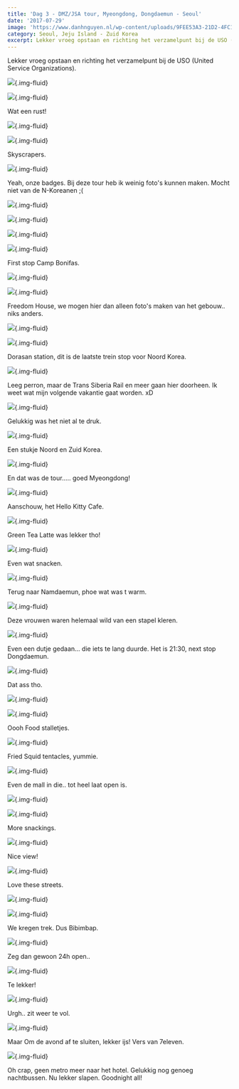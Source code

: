 ```yaml
---
title: 'Dag 3 - DMZ/JSA tour, Myeongdong, Dongdaemun - Seoul'
date: '2017-07-29'
image: 'https://www.danhnguyen.nl/wp-content/uploads/9FEE53A3-21D2-4FC1-A58D-9EA02E6A44EE.jpg'
category: Seoul, Jeju Island - Zuid Korea
excerpt: Lekker vroeg opstaan en richting het verzamelpunt bij de USO (United Service Organizations)...
---
```


Lekker vroeg opstaan en richting het verzamelpunt bij de USO (United Service Organizations).

![](https://www.danhnguyen.nl/wp-content/uploads/152911C4-233A-4CB7-9CBA-09A2B38316F6-700x394.jpg){.img-fluid}

![](https://www.danhnguyen.nl/wp-content/uploads/0B5287FB-4451-4824-A0C9-2CF5E0EE1993-700x394.jpg){.img-fluid}

Wat een rust!

![](https://www.danhnguyen.nl/wp-content/uploads/D4D34945-591D-44FA-B254-9EA7BB8C7373-700x394.jpg){.img-fluid}

![](https://www.danhnguyen.nl/wp-content/uploads/9956AEC4-A7AC-41D9-AFDC-8DECB5062B50-700x394.jpg){.img-fluid}

Skyscrapers.

![](https://www.danhnguyen.nl/wp-content/uploads/A9001C99-8C1A-45E9-B924-0A2B4F0F7DE6-700x394.jpg){.img-fluid}

Yeah, onze badges. Bij deze tour heb ik weinig foto's kunnen maken. Mocht niet van de N-Koreanen ;(

![](https://www.danhnguyen.nl/wp-content/uploads/0C00B45A-6B91-4A40-AAA0-8DE7BFBA9CC7-700x394.jpg){.img-fluid}

![](https://www.danhnguyen.nl/wp-content/uploads/9F958137-4ADD-47D3-8B56-15449CFF2A4E-700x394.jpg){.img-fluid}

![](https://www.danhnguyen.nl/wp-content/uploads/8B71CCD3-551B-43F6-943E-E1C844961EF4-700x394.jpg){.img-fluid}

![](https://www.danhnguyen.nl/wp-content/uploads/9FEE53A3-21D2-4FC1-A58D-9EA02E6A44EE-700x394.jpg){.img-fluid}

First stop Camp Bonifas.

![](https://www.danhnguyen.nl/wp-content/uploads/CC8D4DD5-D227-491D-86D2-8A9F8E79A684-700x394.jpg){.img-fluid}

![](https://www.danhnguyen.nl/wp-content/uploads/FF97C182-5B79-48AC-BF35-A78C78CE9486-700x394.jpg){.img-fluid}

Freedom House, we mogen hier dan alleen foto's maken van het gebouw.. niks anders.

![](https://www.danhnguyen.nl/wp-content/uploads/12BDCB5E-F530-4D3D-A879-22698B280D72-700x394.jpg){.img-fluid}

![](https://www.danhnguyen.nl/wp-content/uploads/C733E67C-533D-41BB-ABDE-0EF8005B1573-700x394.jpg){.img-fluid}

Dorasan station, dit is de laatste trein stop voor Noord Korea.

![](https://www.danhnguyen.nl/wp-content/uploads/37BDC69B-A9BD-43D9-B821-9A36FC0C5D1D-700x394.jpg){.img-fluid}

Leeg perron, maar de Trans Siberia Rail en meer gaan hier doorheen. Ik weet wat mijn volgende vakantie gaat worden. xD

![](https://www.danhnguyen.nl/wp-content/uploads/727DF0CB-8B0A-4DDF-9A64-37139FA65237-700x394.jpg){.img-fluid}

Gelukkig was het niet al te druk.

![](https://www.danhnguyen.nl/wp-content/uploads/E389A2CF-4F69-41AB-B07B-6A4EE2F6E372-700x394.jpg){.img-fluid}

Een stukje Noord en Zuid Korea.

![](https://www.danhnguyen.nl/wp-content/uploads/676B29E1-DEB3-4317-8ED5-0750BBB3EBC4-700x394.jpg){.img-fluid}

En dat was de tour..... goed Myeongdong!

![](https://www.danhnguyen.nl/wp-content/uploads/973B7C5F-33D8-4D8B-9120-A65A8029F8B5-700x394.jpg){.img-fluid}

Aanschouw, het Hello Kitty Cafe.

![](https://www.danhnguyen.nl/wp-content/uploads/E37527B4-322F-459A-937F-1540BB1E4B65-700x394.jpg){.img-fluid}

Green Tea Latte was lekker tho!

![](https://www.danhnguyen.nl/wp-content/uploads/0CA531A2-E1B5-408C-A1DC-21972014B630-700x394.jpg){.img-fluid}

Even wat snacken.

![](https://www.danhnguyen.nl/wp-content/uploads/C8EFCEC6-E7A4-4378-9AC5-1BBD7D705D2B-700x394.jpg){.img-fluid}

Terug naar Namdaemun, phoe wat was t warm.

![](https://www.danhnguyen.nl/wp-content/uploads/E1D6B927-1745-4FC3-A4CA-AAA4E40989DF-700x394.jpg){.img-fluid}

Deze vrouwen waren helemaal wild van een stapel kleren.

![](https://www.danhnguyen.nl/wp-content/uploads/C11A4FFF-CAA1-4B46-8445-6359F5557324-700x394.jpg){.img-fluid}

Even een dutje gedaan... die iets te lang duurde. Het is 21:30, next stop Dongdaemun.

![](https://www.danhnguyen.nl/wp-content/uploads/659214F9-3BD5-4BB9-B689-9FA998532F4F-700x1244.jpg){.img-fluid}

Dat ass tho.

![](https://www.danhnguyen.nl/wp-content/uploads/6E8FC451-5AE7-47CA-841C-EB405807E3AF-700x394.jpg){.img-fluid}

![](https://www.danhnguyen.nl/wp-content/uploads/1A9D8426-94FA-4A0F-801B-B1C6AA77993E-700x394.jpg){.img-fluid}

Oooh Food stalletjes.

![](https://www.danhnguyen.nl/wp-content/uploads/89F54319-D7E0-47DA-B2D3-3C93381CFBB1-700x394.jpg){.img-fluid}

Fried Squid tentacles, yummie.

![](https://www.danhnguyen.nl/wp-content/uploads/3684FD16-11FA-4261-A104-08C7A29095F7-e1502704313823-700x625.jpg){.img-fluid}

Even de mall in die.. tot heel laat open is.

![](https://www.danhnguyen.nl/wp-content/uploads/DD779AB4-A0B6-48DC-9D9F-9AF82986F4BC-700x394.jpg){.img-fluid}

![](https://www.danhnguyen.nl/wp-content/uploads/5682E39D-1E24-4BC4-912E-327FCF534933-700x394.jpg){.img-fluid}

More snackings.

![](https://www.danhnguyen.nl/wp-content/uploads/F8A97263-CFDB-4C84-8772-343067FB723F-700x394.jpg){.img-fluid}

Nice view!

![](https://www.danhnguyen.nl/wp-content/uploads/28FB25D7-590A-4495-9B35-8FD9D4FB1909-700x394.jpg){.img-fluid}

Love these streets.

![](https://www.danhnguyen.nl/wp-content/uploads/87E8D989-6AEF-45A3-976B-9736B63515F1-700x394.jpg){.img-fluid}

![](https://www.danhnguyen.nl/wp-content/uploads/601BD319-C37A-4899-87F2-2B843C824AAF-700x394.jpg){.img-fluid}

We kregen trek. Dus Bibimbap.

![](https://www.danhnguyen.nl/wp-content/uploads/28E50B16-8DE8-4347-9928-1D66BCC0E87B-700x394.jpg){.img-fluid}

Zeg dan gewoon 24h open..

![](https://www.danhnguyen.nl/wp-content/uploads/D2DD897E-1392-4C83-8DE1-3D02743B056D-700x394.jpg){.img-fluid}

Te lekker!

![](https://www.danhnguyen.nl/wp-content/uploads/917691D9-E51C-4135-9936-DA6FE26F388C-700x394.jpg){.img-fluid}

Urgh.. zit weer te vol.

![](https://www.danhnguyen.nl/wp-content/uploads/DCCA271D-564B-4A3B-B934-1622A8FEFC25-700x394.jpg){.img-fluid}

Maar Om de avond af te sluiten, lekker ijs! Vers van 7eleven.

![](https://www.danhnguyen.nl/wp-content/uploads/787704D0-BB80-4B26-9083-0114C74EA820-700x394.jpg){.img-fluid}

Oh crap, geen metro meer naar het hotel. Gelukkig nog genoeg nachtbussen.
Nu lekker slapen. Goodnight all!
